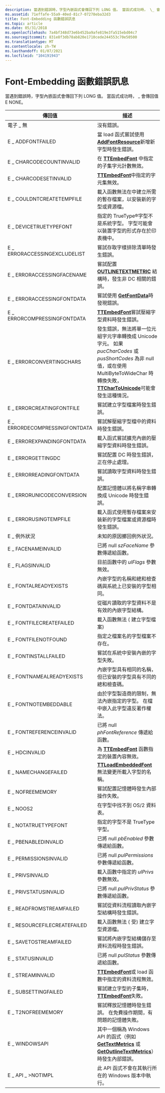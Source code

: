 ```yaml
---
description: 當遇到錯誤時，字型內嵌函式會傳回下列 LONG 值。 當函式成功時， \_ 會傳回值 E NONE。
ms.assetid: 71effafe-55a9-40ed-81c7-07278eba32d3
title: Font-Embedding 函數錯誤訊息
ms.topic: article
ms.date: 05/31/2018
ms.openlocfilehash: 7a4bf348d73e6b452ba9afe819e3fa515ebd04c7
ms.sourcegitcommit: 831e8f3db78ab820e1710cede244553c70e50500
ms.translationtype: MT
ms.contentlocale: zh-TW
ms.lasthandoff: 01/07/2021
ms.locfileid: "104191943"
---
```

# <a name="font-embedding-function-error-messages"></a>Font-Embedding 函數錯誤訊息

當遇到錯誤時，字型內嵌函式會傳回下列 LONG 值。 當函式成功時， \_ 會傳回值 E NONE。



| 傳回值                  | 描述                                                                                                                                                                                                                                                                              |
|-------------------------------|------------------------------------------------------------------------------------------------------------------------------------------------------------------------------------------------------------------------------------------------------------------------------------------|
| 電子 \_ 無                       | 沒有錯誤。                                                                                                                                                                                                                                                                                |
| E \_ ADDFONTFAILED              | 當 load 函式嘗試使用 [**AddFontResource**](/windows/desktop/api/Wingdi/nf-wingdi-addfontresourcea)新增新字型時發生錯誤。                                                                                                                                                                    |
| E \_ CHARCODECOUNTINVALID       | 在 [**TTEmbedFont**](/windows/desktop/api/T2embapi/nf-t2embapi-ttembedfont) 中指定的子集字元計數無效。                                                                                                                                                                                            |
| E \_ CHARCODESETINVALID         | [**TTEmbedFont**](/windows/desktop/api/T2embapi/nf-t2embapi-ttembedfont)中指定的字元集無效。                                                                                                                                                                                                            |
| E \_ COULDNTCREATETEMPFILE      | 載入函數無法在中建立所需的暫存檔案，以安裝新的字型或資源檔。                                                                                                                                                                                   |
| E \_ DEVICETRUETYPEFONT         | 指定的 TrueType®字型不是系統字型。 字型可能會以裝置字型的形式存在於印表機中。                                                                                                                                                                                     |
| E \_ ERRORACCESSINGEXCLUDELIST  | 嘗試存取字樣排除清單時發生錯誤。                                                                                                                                                                                                                |
| E \_ ERRORACCESSINGFACENAME     | 嘗試配置 [**OUTLINETEXTMETRIC**](/windows/desktop/api/Wingdi/ns-wingdi-outlinetextmetrica) 結構時，發生非 DC 相關的錯誤。                                                                                                                                                             |
| E \_ ERRORACCESSINGFONTDATA     | 嘗試使用 [**GetFontData**](/windows/desktop/api/Wingdi/nf-wingdi-getfontdata)時發現錯誤。                                                                                                                                                                                                     |
| E \_ ERRORCOMPRESSINGFONTDATA   | [**TTEmbedFont**](/windows/desktop/api/T2embapi/nf-t2embapi-ttembedfont)嘗試壓縮字型資料時發生錯誤。                                                                                                                                                                                          |
| E \_ ERRORCONVERTINGCHARS       | 發生錯誤，無法將單一位元組字元字串轉換成 Unicode 字元。 如果 *pucCharCodes* 或 *pusShortCodes* 為非 null 值，或在使用 MultiByteToWideChar 時轉換失敗， [**TTCharToUnicode**](/windows/desktop/api/T2embapi/nf-t2embapi-ttchartounicode)可能會發生這種情況。 |
| E \_ ERRORCREATINGFONTFILE      | 嘗試建立字型檔案時發生錯誤。                                                                                                                                                                                                                              |
| E \_ ERRORDECOMPRESSINGFONTDATA | 嘗試解壓縮字型檔中的資料時發生錯誤。                                                                                                                                                                                                                        |
| E \_ ERROREXPANDINGFONTDATA     | 載入函式嘗試擴充內嵌的壓縮字型資料時發生錯誤。                                                                                                                                                                                           |
| E \_ ERRORGETTINGDC             | 嘗試配置 DC 時發生錯誤，正在停止處理。                                                                                                                                                                                                                     |
| E \_ ERRORREADINGFONTDATA       | 嘗試讀取字型資料時發生錯誤。                                                                                                                                                                                                                                    |
| E \_ ERRORUNICODECONVERSION     | 配置記憶體以將名稱字串轉換成 Unicode 時發生錯誤。                                                                                                                                                                                                           |
| E \_ ERRORUSINGTEMPFILE         | 載入函式使用暫存檔案來安裝新的字型檔案或資源檔時發生錯誤。                                                                                                                                                                      |
| E \_ 例外狀況                  | 未知的原因擲回例外狀況。                                                                                                                                                                                                                                             |
| E \_ FACENAMEINVALID            | 已將 null *szFaceName* 參數傳遞給函數。                                                                                                                                                                                                                                |
| E \_ FLAGSINVALID               | 目前函數中的 *ulFlags* 參數無效。                                                                                                                                                                                                                              |
| E \_ FONTALREADYEXISTS          | 內嵌字型的名稱和總和檢查碼與系統上已安裝的字型相同。                                                                                                                                                                                              |
| E \_ FONTDATAINVALID            | 從磁片讀取的字型資料不是有效的內嵌字型結構。                                                                                                                                                                                                                         |
| E \_ FONTFILECREATEFAILED       | 載入函數無法 ( 建立字型檔案)                                                                                                                                                                                                                                  |
| E \_ FONTFILENOTFOUND           | 指定之檔案名的字型檔案不存在。                                                                                                                                                                                                                                 |
| E \_ FONTINSTALLFAILED          | 嘗試在系統中安裝內嵌的字型失敗。                                                                                                                                                                                                                            |
| E \_ FONTNAMEALREADYEXISTS      | 內嵌字型具有相同的名稱，但已安裝的字型具有不同的總和檢查碼。                                                                                                                                                                                                |
| E \_ FONTNOTEMBEDDABLE          | 由於字型製造商的限制，無法內嵌指定的字型。 在檔中嵌入此字型違反著作權法。                                                                                                                                         |
| E \_ FONTREFERENCEINVALID       | 已將 null *phFontReference* 傳遞給函數。                                                                                                                                                                                                                                     |
| E \_ HDCINVALID                 | 為 [**TTEmbedFont**](/windows/desktop/api/T2embapi/nf-t2embapi-ttembedfont) 函數指定的裝置內容無效。                                                                                                                                                                                             |
| E \_ NAMECHANGEFAILED           | [**TTLoadEmbeddedFont**](/windows/desktop/api/T2embapi/nf-t2embapi-ttloadembeddedfont) 無法變更所載入字型的名稱。                                                                                                                                                                                 |
| E \_ NOFREEMEMORY               | 嘗試配置記憶體時發生內部操作失敗。                                                                                                                                                                                                                        |
| E \_ NOOS2                      | 在字型中找不到 OS/2 資料表。                                                                                                                                                                                                                                                 |
| E \_ NOTATRUETYPEFONT           | 指定的字型不是 TrueType 字型。                                                                                                                                                                                                                                               |
| E \_ PBENABLEDINVALID           | 已將 null *pbEnabled* 參數傳遞給函數。                                                                                                                                                                                                                                 |
| E \_ PERMISSIONSINVALID         | 已將 null *pulPermissions* 參數傳遞給函數。                                                                                                                                                                                                                            |
| E \_ PRIVSINVALID               | 載入函數中指定的 *ulPrivs* 參數無效。                                                                                                                                                                                                                      |
| E \_ PRIVSTATUSINVALID          | 已將 null *pulPrivStatus* 參數傳遞給函數。                                                                                                                                                                                                                             |
| E \_ READFROMSTREAMFAILED       | 嘗試從資料流程讀取內嵌字型結構時發生錯誤。                                                                                                                                                                                                  |
| E \_ RESOURCEFILECREATEFAILED   | 載入函數無法 ( 受) 建立字型資源檔。                                                                                                                                                                                                                       |
| E \_ SAVETOSTREAMFAILED         | 嘗試將內嵌字型結構儲存至資料流程時發生錯誤。                                                                                                                                                                                                      |
| E \_ STATUSINVALID              | 已將 null *pulStatus* 參數傳遞給函數。                                                                                                                                                                                                                                 |
| E \_ STREAMINVALID              | [**TTEmbedFont**](/windows/desktop/api/T2embapi/nf-t2embapi-ttembedfont)或 load 函數中指定的資料流程無效。                                                                                                                                                                                             |
| E \_ SUBSETTINGFAILED           | 嘗試建立字型的子集時， [**TTEmbedFont**](/windows/desktop/api/T2embapi/nf-t2embapi-ttembedfont)失敗。                                                                                                                                                                                                 |
| E \_ T2NOFREEMEMORY             | 嘗試釋放記憶體時發生錯誤。 在免費操作期間，有問題的記憶體失敗。                                                                                                                                                                              |
| E \_ WINDOWSAPI                 | 其中一個稱為 Windows API 的函式（例如 [**GetTextMetrics**](/windows/desktop/api/Wingdi/nf-wingdi-gettextmetrics) 或 [**GetOutlineTextMetrics**](/windows/desktop/api/Wingdi/nf-wingdi-getoutlinetextmetricsa)）時發生內部錯誤。                                                                                                   |
| E \_ API \_ >NOTIMPL               | 此 API 函式不會在其執行所在的 Windows 版本中執行。                                                                                                                                                                                                   |



 

 

 



